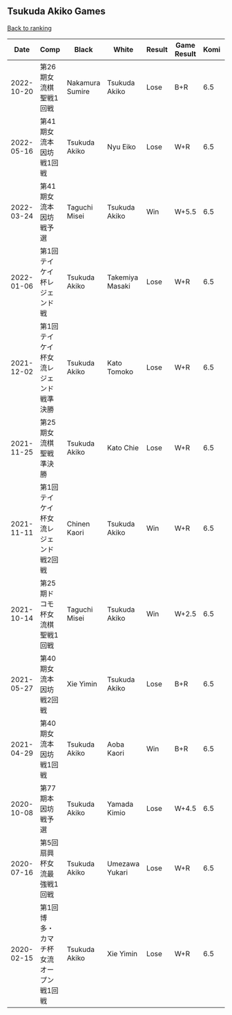 ## Tsukuda Akiko Games

[Back to ranking](../../index.md)




| **Date** | **Comp** | **Black** | **White** | **Result** | **Game Result** | **Komi** | **Rating** | **Diff** | 
| --- | --- | --- | --- | --- | --- | --- | --- | --- |
| 2022-10-20 | 第26期女流棋聖戦1回戦 | Nakamura Sumire | Tsukuda Akiko | Lose | B+R | 6.5 | 2171 | 260 | 
| 2022-05-16 | 第41期女流本因坊戦1回戦 | Tsukuda Akiko | Nyu Eiko | Lose | W+R | 6.5 | 1911 | 0 | 
| 2022-03-24 | 第41期女流本因坊戦予選 | Taguchi Misei | Tsukuda Akiko | Win | W+5.5 | 6.5 | 1911 | 0 | 
| 2022-01-06 | 第1回テイケイ杯レジェンド戦 | Tsukuda Akiko | Takemiya Masaki | Lose | W+R | 6.5 | 1911 | 0 | 
| 2021-12-02 | 第1回テイケイ杯女流レジェンド戦準決勝 | Tsukuda Akiko | Kato Tomoko | Lose | W+R | 6.5 | 1911 | 0 | 
| 2021-11-25 | 第25期女流棋聖戦準決勝 | Tsukuda Akiko | Kato Chie | Lose | W+R | 6.5 | 1911 | 0 | 
| 2021-11-11 | 第1回テイケイ杯女流レジェンド戦2回戦 | Chinen Kaori | Tsukuda Akiko | Win | W+R | 6.5 | 1911 | 0 | 
| 2021-10-14 | 第25期ドコモ杯女流棋聖戦1回戦 | Taguchi Misei | Tsukuda Akiko | Win | W+2.5 | 6.5 | 1911 | 0 | 
| 2021-05-27 | 第40期女流本因坊戦2回戦 | Xie Yimin | Tsukuda Akiko | Lose | B+R | 6.5 | 1911 | 0 | 
| 2021-04-29 | 第40期女流本因坊戦1回戦 | Tsukuda Akiko | Aoba Kaori | Win | B+R | 6.5 | 1911 | 0 | 
| 2020-10-08 | 第77期本因坊戦予選 | Tsukuda Akiko | Yamada Kimio | Lose | W+4.5 | 6.5 | 1911 | 220 | 
| 2020-07-16 | 第5回扇興杯女流最強戦1回戦 | Tsukuda Akiko | Umezawa Yukari | Lose | W+R | 6.5 | 1691 | -232 | 
| 2020-02-15 | 第1回博多・カマチ杯女流オープン戦1回戦  | Tsukuda Akiko | Xie Yimin | Lose | W+R | 6.5 | 1923 | missing |




